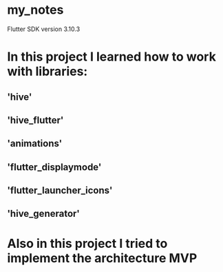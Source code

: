 # my_notes

Flutter SDK version 3.10.3

# In this project I learned how to work with libraries:

## 'hive'
## 'hive_flutter'
## 'animations'
## 'flutter_displaymode'
## 'flutter_launcher_icons'
## 'hive_generator'

# Also in this project I tried to implement the architecture MVP